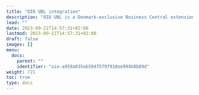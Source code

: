 ```yaml
---
title: "OIO UBL integration"
description: "OIO UBL is a Denmark-exclusive Business Central extension, explained here in more detail."
lead: ""
date: 2023-09-21T14:57:31+02:00
lastmod: 2023-09-21T14:57:31+02:00
draft: false
images: []
menu:
  docs:
    parent: ""
    identifier: "oio-a959a035eb594f5797918ee994b8b09d"
weight: 721
toc: true
type: docs
---
```

